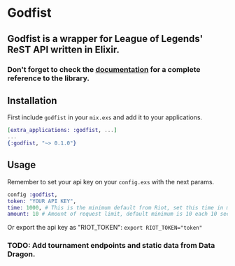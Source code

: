 # Godfist

## Godfist is a wrapper for League of Legends' ReST API written in Elixir.

### Don't forget to check the [documentation](https://hexdocs.pm/godfist/Godfist.html) for a complete reference to the library.

## Installation

First include `godfist` in your `mix.exs` and add it to your applications.

```elixir
[extra_applications: :godfist, ...]
...
{:godfist, "~> 0.1.0"}
```

## Usage
Remember to set your api key on your `config.exs` with the next params.

```elixir
config :godfist,
token: "YOUR API KEY",
time: 1000, # This is the minimum default from Riot, set this time in miliseconds.
amount: 10 # Amount of request limit, default minimum is 10 each 10 seconds.
```

Or export the api key as "RIOT_TOKEN": `export RIOT_TOKEN="token"`


### TODO: Add tournament endpoints and static data from Data Dragon.
